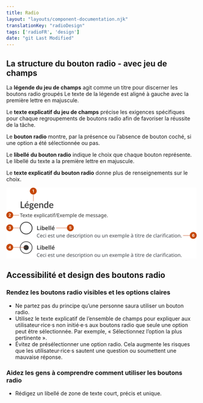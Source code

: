 ```yaml
---
title: Radio
layout: "layouts/component-documentation.njk"
translationKey: "radioDesign"
tags: ['radioFR', 'design']
date: "git Last Modified"
---
```


## La structure du bouton radio - avec jeu de champs

La **légende du jeu de champs** agit comme un titre pour discerner les boutons radio groupés Le texte de la légende est aligné à gauche avec la première lettre en majuscule.

Le **texte explicatif du jeu de champs** précise les exigences spécifiques pour chaque regroupements de boutons radio afin de favoriser la réussite de la tâche.

Le **bouton radio** montre, par la présence ou l’absence de bouton coché, si une option a été sélectionnée ou pas.

Le **libellé du bouton radio** indique le choix que chaque bouton représente. Le libellé du texte a la première lettre en majuscule.

Le **texte explicatif du bouton radio** donne plus de renseignements sur le choix.

<img class="b-sm b-default p-400" src="/images/fr/components/anatomy/gcds-radio-anatomy.svg" alt="L'anatomie du composant radio identifiant la légende du jeu de champ et son message d'aide, un bouton radio sélectionné, un bouton radio, l'étiquette du bouton radio et son message d'aide qui forme le composant."/>

## Accessibilité et design des boutons radio

### Rendez les boutons radio visibles et les options claires

- Ne partez pas du principe qu’une personne saura utiliser un bouton radio.
- Utilisez le texte explicatif de l’ensemble de champs pour expliquer aux utilisateur·rice·s non initié·e·s aux boutons radio que seule une option peut être sélectionnée. Par exemple, « Sélectionnez l’option la plus pertinente ».
- Évitez de présélectionner une option radio. Cela augmente les risques que les utilisateur·rice·s sautent une question ou soumettent une mauvaise réponse.

### Aidez les gens à comprendre comment utiliser les boutons radio

- Rédigez un libellé de zone de texte court, précis et unique.
